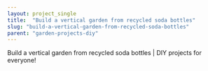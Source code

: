 ```yaml
---
layout: project_single
title:  "Build a vertical garden from recycled soda bottles"
slug: "build-a-vertical-garden-from-recycled-soda-bottles"
parent: "garden-projects-diy"
---
```

Build a vertical garden from recycled soda bottles | DIY projects for everyone!